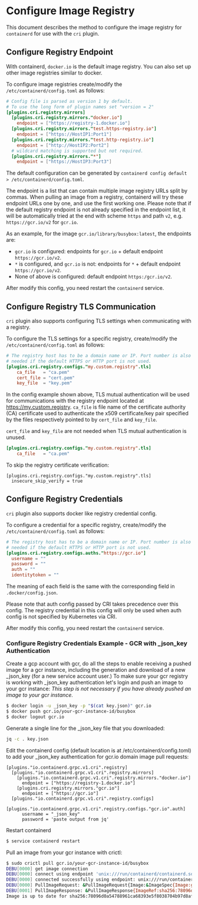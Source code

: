 # Configure Image Registry
This document describes the method to configure the image registry for `containerd` for use with the `cri` plugin.

## Configure Registry Endpoint
With containerd, `docker.io` is the default image registry. You can also set up other image registries similar to docker.

To configure image registries create/modify the `/etc/containerd/config.toml` as follows:
```toml
# Config file is parsed as version 1 by default.
# To use the long form of plugin names set "version = 2"
[plugins.cri.registry.mirrors]
  [plugins.cri.registry.mirrors."docker.io"]
    endpoint = ["https://registry-1.docker.io"]
  [plugins.cri.registry.mirrors."test.https-registry.io"]
    endpoint = ["https://HostIP1:Port1"]
  [plugins.cri.registry.mirrors."test.http-registry.io"]
    endpoint = ["http://HostIP2:Port2"]
  # wildcard matching is supported but not required.
  [plugins.cri.registry.mirrors."*"]
    endpoint = ["https://HostIP3:Port3"]
```

The default configuration can be generated by `containerd config default > /etc/containerd/config.toml`.

The endpoint is a list that can contain multiple image registry URLs split by commas. When pulling an image
from a registry, containerd will try these endpoint URLs one by one, and use the first working one. Please note
that if the default registry endpoint is not already specified in the endpoint list, it will be automatically
tried at the end with scheme `https` and path `v2`, e.g. `https://gcr.io/v2` for `gcr.io`.

As an example, for the image `gcr.io/library/busybox:latest`, the endpoints are:
* `gcr.io` is configured: endpoints for `gcr.io` + default endpoint `https://gcr.io/v2`.
* `*` is configured, and `gcr.io` is not: endpoints for `*` + default
  endpoint `https://gcr.io/v2`.
* None of above is configured: default endpoint `https:/gcr.io/v2`.

After modify this config, you need restart the `containerd` service.

## Configure Registry TLS Communication
`cri` plugin also supports configuring TLS settings when communicating with a registry.

To configure the TLS settings for a specific registry, create/modify the `/etc/containerd/config.toml` as follows:
```toml
# The registry host has to be a domain name or IP. Port number is also
# needed if the default HTTPS or HTTP port is not used.
[plugins.cri.registry.configs."my.custom.registry".tls]
    ca_file   = "ca.pem"
    cert_file = "cert.pem"
    key_file  = "key.pem"
```

In the config example shown above, TLS mutual authentication will be used for communications with the registry endpoint located at https://my.custom.registry.
`ca_file` is file name of the certificate authority (CA) certificate used to authenticate the x509 certificate/key pair specified by the files respectively pointed to by `cert_file` and `key_file`.

`cert_file` and `key_file` are not needed when TLS mutual authentication is unused.

```toml
[plugins.cri.registry.configs."my.custom.registry".tls]
    ca_file   = "ca.pem"
```

To skip the registry certificate verification:
```
[plugins.cri.registry.configs."my.custom.registry".tls]
  insecure_skip_verify = true
```

## Configure Registry Credentials

`cri` plugin also supports docker like registry credential config.

To configure a credential for a specific registry, create/modify the
`/etc/containerd/config.toml` as follows:
```toml
# The registry host has to be a domain name or IP. Port number is also
# needed if the default HTTPS or HTTP port is not used.
[plugins.cri.registry.configs.auths."https://gcr.io"]
  username = ""
  password = ""
  auth = ""
  identitytoken = ""
```
The meaning of each field is the same with the corresponding field in `.docker/config.json`.

Please note that auth config passed by CRI takes precedence over this config.
The registry credential in this config will only be used when auth config is
not specified by Kubernetes via CRI.

After modify this config, you need restart the `containerd` service.

### Configure Registry Credentials Example - GCR with _json_key Authentication

Create a gcp account with gcr, do all the steps to enable receiving a
pushed image for a gcr instance, including the generation and download of a
new _json_key (for a new service account user.) To make sure your
gcr registry is working with _json_key authentication let's login and
push an image to your gcr instance: *This step is not necessary if you have
already pushed an image to your gcr instance.*

```bash
$ docker login -u _json_key -p "$(cat key.json)" gcr.io
$ docker push gcr.io/your-gcr-instance-id/busybox
$ docker logout gcr.io
```

Generate a single line for the _json_key file that you downloaded:

```bash
jq -c . key.json
```

Edit the containerd config (default location is at /etc/containerd/config.toml)
to add your _json_key authentication for gcr.io domain image pull
requests:

```
[plugins."io.containerd.grpc.v1.cri".registry]
  [plugins."io.containerd.grpc.v1.cri".registry.mirrors]
    [plugins."io.containerd.grpc.v1.cri".registry.mirrors."docker.io"]
      endpoint = ["https://registry-1.docker.io"]
    [plugins.cri.registry.mirrors."gcr.io"]
      endpoint = ["https://gcr.io"]
  [plugins."io.containerd.grpc.v1.cri".registry.configs]
    [plugins."io.containerd.grpc.v1.cri".registry.configs."gcr.io".auth]
      username = "_json_key"
      password = 'paste output from jq'
```

Restart containerd

```bash
$ service containerd restart
```

Pull an image from your gcr instance with crictl:

```bash
$ sudo crictl pull gcr.io/your-gcr-instance-id/busybox
DEBU[0000] get image connection
DEBU[0000] connect using endpoint 'unix:///run/containerd/containerd.sock' with '3s' timeout
DEBU[0000] connected successfully using endpoint: unix:///run/containerd/containerd.sock
DEBU[0000] PullImageRequest: &PullImageRequest{Image:&ImageSpec{Image:gcr.io/your-gcr-instance-id/busybox,},Auth:nil,SandboxConfig:nil,}
DEBU[0001] PullImageResponse: &PullImageResponse{ImageRef:sha256:78096d0a54788961ca68393e5f8038704b97d8af374249dc5c8faec1b8045e42,}
Image is up to date for sha256:78096d0a54788961ca68393e5f8038704b97d8af374249dc5c8faec1b8045e42
```
